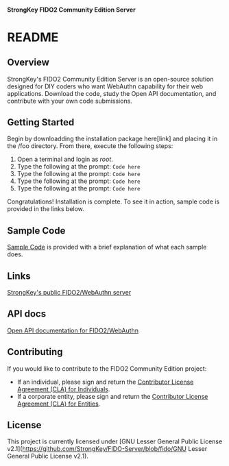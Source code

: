 #### StrongKey FIDO2 Community Edition Server
# README

## Overview
StrongKey's FIDO2 Community Edition Server is an open-source solution designed for DIY coders who want WebAuthn capability for their web applications. Download the code, study the Open API documentation, and contribute with your own code submissions.

## Getting Started
Begin by downloadding the installation package here[link] and placing it in the /foo directory. From there, execute the following steps:
1. Open a terminal and login as *root*.
2. Type the following at the prompt:
    ``Code here``
3. Type the following at the prompt:
    ``Code here``
4. Type the following at the prompt:
    ``Code here``
5. Type the following at the prompt:
    ``Code here``

Congratulations! Installation is complete. To see it in action, sample code is provided in the links below.

## Sample Code
[Sample Code](URL) is provided with a brief explanation of what each sample does.

## Links
[StrongKey's public FIDO2/WebAuthn server](URL)

## API docs
[Open API documentation for FIDO2/WebAuthn](URL)

## Contributing
If you would like to contribute to the FIDO2 Community Edition project:

* If an individual, please sign and return the [Contributor License Agreement (CLA) for Individuals](https://github.com/StrongKey/FIDO-Server/blob/fido/FIDO2%20Community%20Edition%20Server%20by%20StrongKey-Individual.pdf).
* If a corporate entity, please sign and return the [Contributor License Agreement (CLA) for Entities](https://github.com/StrongKey/FIDO-Server/blob/fido/FIDO2%20Community%20Edition%20Server%20by%20StrongKey-Entity.pdf).

## License
This project is currently licensed under [GNU Lesser General Public License v2.1](https://github.com/StrongKey/FIDO-Server/blob/fido/GNU Lesser General Public License v2.1).
